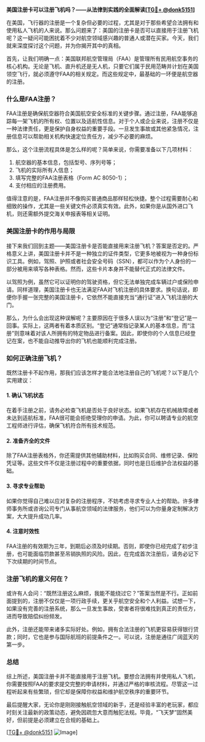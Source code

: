 **美国注册卡可以注册飞机吗？——从法律到实践的全面解读[[TG💪+ @donk5151](https://t.me/s/donk5151)]**

在美国，飞行器的注册是一个复杂但必要的过程，尤其是对于那些希望合法拥有和使用私人飞机的人来说。那么问题来了：美国的注册卡是否可以直接用于注册飞机呢？这一疑问可能困扰着不少对航空领域感兴趣的普通人或潜在买家。今天，我们就来深度探讨这个问题，并为你揭开其中的真相。

首先，让我们明确一点：美国联邦航空管理局（FAA）是管理所有民用航空事务的核心机构。无论是飞机、直升机还是无人机，只要它们属于民用范畴并计划在美国领空飞行，就必须遵守FAA的相关规定。而这些规定中，最基础的一环便是航空器的注册。

### **什么是FAA注册？**

FAA注册是确保航空器符合美国航空安全标准的关键步骤。通过注册，FAA能够追踪每一架飞机的所有权、位置以及适航性信息。对于个人或企业来说，注册不仅是一种法律责任，更是保护自身权益的重要手段。一旦发生事故或其他紧急情况，注册信息可以帮助相关机构快速定位责任方，减少不必要的麻烦。

那么，这个注册流程具体是怎么样的呢？简单来说，你需要准备以下几项材料：
1. 航空器的基本信息，包括型号、序列号等；
2. 飞机的实际所有人信息；
3. 填写完整的FAA注册表格（Form AC 8050-1）；
4. 支付相应的注册费用。

值得注意的是，FAA注册并不像购买普通商品那样轻松快捷。整个过程需要耐心和细致的操作，尤其是一些关键文件必须真实有效。此外，如果你是从国外进口飞机，则还需额外提交海关申报表等相关证明。

### **美国注册卡的作用与局限**

接下来我们回到主题——美国注册卡是否能直接用来注册飞机？答案是否定的。严格意义上讲，美国注册卡并不是一种独立的证件类型，它更多地被视为一种身份标识工具。例如，驾照、护照或者社会安全号码（SSN），都可以作为个人身份的一部分被用来填写各种表格。然而，这些卡片本身并不能替代正式的法律文件。

以驾照为例，虽然它可以证明你的驾驶资格，但它无法单独完成车辆过户或保险申请。同样道理，美国注册卡也无法满足FAA对飞机注册的具体要求。换句话说，即便你手握一张完整的美国注册卡，它依然不能直接充当“通行证”进入飞机注册的大门。

那么，为什么会出现这种误解呢？主要原因在于很多人误以为“注册”和“登记”是一回事。实际上，这两者有着本质区别。“登记”通常指记录某人的基本信息，而“注册”则意味着对该人所拥有的特定物品进行备案。因此，即使你的个人信息已经登记在案，也不能自动推导出你的飞机也能顺利完成注册。

### **如何正确注册飞机？**

既然注册卡不起作用，那我们应该怎样才能合法地注册自己的飞机呢？以下是几个实用建议：

#### **1. 确认飞机状态**
在着手注册之前，请务必检查飞机是否处于良好状态。如果飞机存在机械故障或者未达到适航标准，FAA很可能会拒绝受理你的申请。为此，你可以聘请专业的航空工程师进行评估，确保飞机符合所有技术规范。

#### **2. 准备齐全的文件**
除了FAA注册表格外，你还需提供其他辅助材料，比如购买合同、维修记录、保险凭证等。这些文件不仅是注册过程中的重要依据，同时也是日后维护合法权益的基础。

#### **3. 寻求专业帮助**
如果你觉得自己难以应对复杂的注册程序，不妨考虑寻求专业人士的帮助。许多律师事务所或咨询公司专门从事航空领域的法律服务，他们可以为你量身定制解决方案，大大提升成功几率。

#### **4. 注意时效性**
FAA注册的有效期为三年，到期后必须及时续期。否则，即使你已经完成了初步注册，也可能面临罚款甚至吊销执照的风险。因此，在完成首次注册后，请务必记下下次续期的时间节点。

### **注册飞机的意义何在？**

或许有人会问：“既然注册这么麻烦，我能不能绕过它？”答案当然是不行。正如前面提到的，注册不仅仅是一项行政手续，更关乎航空安全和个人利益。试想一下，如果没有完善的注册系统，那么一旦发生事故，受害者将很难找到真正的责任方，进而导致赔偿纠纷频发。

此外，注册还能带来诸多实际好处。例如，拥有合法注册的飞机更容易获得银行贷款；同时，它也是参与国际航班的前提条件之一。可以说，注册是通往广阔蓝天的第一步。

### **总结**

综上所述，美国注册卡并不能直接用于注册飞机。要想合法拥有并使用私人飞机，你需要按照FAA的要求提交完整的申请材料，并通过严格的审核流程。尽管这一过程听起来有些繁琐，但它却是保障你权益和维护航空秩序的重要环节。

最后提醒大家，无论你是刚刚接触航空领域的新手，还是经验丰富的老玩家，都应时刻关注最新的政策动态，避免因疏忽大意而触犯法规。毕竟，“飞天梦”固然美好，但前提是必须建立在合规的基础上。

[[TG💪+ @donk5151](https://t.me/s/donk5151) ![Image](https://i.postimg.cc/rwNCRYN7/Snipaste-2025-04-30-17-27-05.png)]